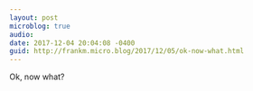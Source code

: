 ```yaml
---
layout: post
microblog: true
audio: 
date: 2017-12-04 20:04:08 -0400
guid: http://frankm.micro.blog/2017/12/05/ok-now-what.html
---
```

Ok, now what? 

